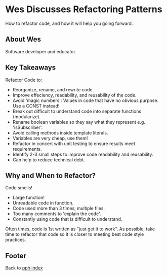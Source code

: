 # Wes Discusses Refactoring Patterns

How to refactor code, and how it will help you going forward.

## About Wes

Software developer and educator.

## Key Takeaways

Refactor Code to:

- Reorganize, rename, and rewrite code.
- Improve effeciency, readability, and reusability of the code.
- Avoid 'magic numbers': Values in code that have no obvious purpose. Use a CONST instead!
- Break out difficult to understand code into separate functions (modularize).
- Rename boolean variables so they say what they represent e.g. 'isSubscriber'.
- Avoid calling methods inside template literals.
- Variables are very cheap, use them!
- Refactor in concert with unit testing to ensure results meet requirements.
- Identify 2-3 small steps to improve code readability and reusability.
- Can help to reduce technical debt.

## Why and When to Refactor?

Code smells!

- Large function!
- Unreadable code in function.
- Code used more than 3 times, multiple files.
- Too many comments to 'explain the code'.
- Constantly using code that is difficult to understand.

Often times, code is 1st written as "just get it to work". As possible, take time to refactor that code so it is closer to meeting best code style practices.

## Footer

Back to [pph index](./pph-index.html)
